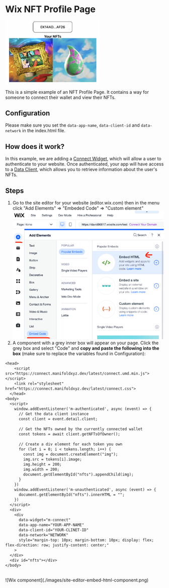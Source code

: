 # Wix NFT Profile Page

<img src="screenshot.png" width="300" />

This is a simple example of an NFT Profile Page. It contains a way for someone to connect their wallet and view their NFTs.

## Configuration
Please make sure you set the `data-app-name`, `data-client-id` and `data-network` in the index.html file.

## How does it work?
In this example, we are adding a [Connect Widget](https://docs.manifold.xyz/v/manifold-for-developers/resources/widgets/connect-widget), which will allow a user to authenticate to your website.  Once authenticated, your app will have access to a [Data Client](https://docs.manifold.xyz/v/manifold-for-developers/resources/widgets/connect-widget/data-client), which allows you to retrieve information about the user's NFTs.

## Steps
1. Go to the site editor for your website (editor.wix.com) then in the menu click "Add Elements" => "Embeded Code" => "Custom element"
![Wix add custom element](./images/site-editor-embed-html-menu.png)
2. A component with a grey inner box will appear on your page. Click the grey box and select "Code" and **copy and paste the following into the box** (make sure to replace the variables found in Configuration):
```
<head>
    <script src="https://connect.manifoldxyz.dev/latest/connect.umd.min.js"></script>
    <link rel="stylesheet" href="https://connect.manifoldxyz.dev/latest/connect.css">
  </head>
<body>
  <script>
    window.addEventListener('m-authenticated', async (event) => {
      // Get the data client instance
      const client = event.detail.client;

      // Get the NFTs owned by the currently connected wallet
      const tokens = await client.getNFTsOfOwner();

      // Create a div element for each token you own
      for (let i = 0; i < tokens.length; i++) {
        const img = document.createElement("img");
        img.src = tokens[i].image;
        img.height = 200;
        img.width = 200;
        document.getElementById("nfts").appendChild(img);
      }
    })
    window.addEventListener('m-unauthenticated', async (event) => {
      document.getElementById("nfts").innerHTML = "";
    })
  </script>
  <div>
    <div
      data-widget="m-connect"
      data-app-name="YOUR-APP-NAME"
      data-client-id="YOUR-CLINET-ID"
      data-network="NETWORK"
      style="margin-top: 10px; margin-bottom: 10px; display: flex; flex-direction: row; justify-content: center;"
    >
  </div>
  <div id="nfts"></div>
</body>
```
<br/>
![Wix component](./images/site-editor-embed-html-component.png)